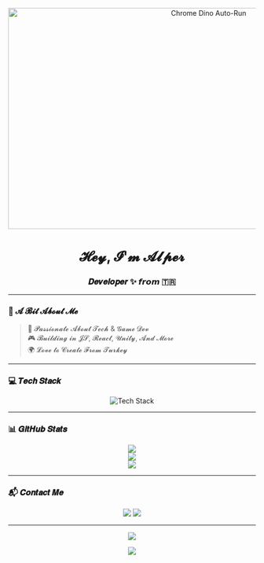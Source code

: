 <p align="center">
  <img src="https://storage.googleapis.com/gweb-uniblog-publish-prod/original_images/Dino_non-birthday_version.gif" width="800" height="450" alt="Chrome Dino Auto-Run" />
</p>

<h1 align="center">𝓗𝓮𝔂, 𝓘'𝓶 𝓐𝓵𝓹𝓮𝓻 </h1>
<h3 align="center">𝑫𝒆𝒗𝒆𝒍𝒐𝒑𝒆𝒓 ✨ 𝙛𝙧𝙤𝙢 🇹🇷</h3>

---

### 🧠 𝓐 𝓑𝓲𝓽 𝓐𝓫𝓸𝓾𝓽 𝓜𝓮

> 🚀 𝓟𝓪𝓼𝓼𝓲𝓸𝓷𝓪𝓽𝓮 𝓐𝓫𝓸𝓾𝓽 𝓣𝓮𝓬𝓱 & 𝓖𝓪𝓶𝓮 𝓓𝓮𝓿  
> 🎮 𝓑𝓾𝓲𝓵𝓭𝓲𝓷𝓰 𝓲𝓷 𝓙𝓢, 𝓡𝓮𝓪𝓬𝓽, 𝓤𝓷𝓲𝓽𝔂, 𝓐𝓷𝓭 𝓜𝓸𝓻𝓮  
> 🌍 𝓛𝓸𝓿𝓮 𝓽𝓸 𝓒𝓻𝓮𝓪𝓽𝓮 𝓕𝓻𝓸𝓶 𝓣𝓾𝓻𝓴𝓮𝔂

---

### 💻 𝑻𝒆𝒄𝒉 𝑺𝒕𝒂𝒄𝒌

<p align="center">
  <img src="https://skillicons.dev/icons?i=js,html,css,react,nodejs,python,unity,firebase,github,figma&perline=6" alt="Tech Stack" />
</p>

---

### 📊 𝑮𝒊𝒕𝑯𝒖𝒃 𝑺𝒕𝒂𝒕𝒔

<p align="center">
  <img src="https://github-readme-stats.vercel.app/api?username=AlperT-Code&show_icons=true&theme=radical" />
  <br />
  <img src="https://github-readme-streak-stats.herokuapp.com?user=AlperT-Code&theme=radical&date_format=M%20j%5B%2C%20Y%5D" />
  <br />
  <img src="https://github-readme-stats.vercel.app/api/top-langs/?username=AlperT-Code&layout=compact&theme=radical" />
</p>

---

### 📬 𝑪𝒐𝒏𝒕𝒂𝒄𝒕 𝑴𝒆

<p align="center">
  <a href="mailto:alpertasdemir32@gmail.com"><img src="https://img.shields.io/badge/Email-D14836?style=for-the-badge&logo=gmail&logoColor=white" /></a>
  <a href="https://alpertasdemir.com"><img src="https://img.shields.io/badge/Website-000000?style=for-the-badge&logo=About.me&logoColor=white" /></a>
</p>

---

<p align="center">
  <img src="https://readme-typing-svg.herokuapp.com?font=Fira+Code&weight=500&pause=1000&center=true&vCenter=true&multiline=true&width=500&height=100&lines=𝙆𝙚𝙚𝙥+𝘾𝙧𝙚𝙖𝙩𝙞𝙣𝙜+𝘼𝙬𝙚𝙨𝙤𝙢𝙚+𝙏𝙝𝙞𝙣𝙜𝙨.;𝙎𝙚𝙚+𝙮𝙤𝙪+𝙞𝙣+𝙩𝙝𝙚+𝙨𝙤𝙪𝙧𝙘𝙚+𝙘𝙤𝙙𝙚+🌌" />
</p>

<p align="center">
  <img src="https://readme-typing-svg.herokuapp.com?font=Fira+Code&weight=500&pause=1000&color=777777&center=true&vCenter=true&width=450&lines=The+End%3F+Naaah%2C+just+the+beginning..." />
</p>
